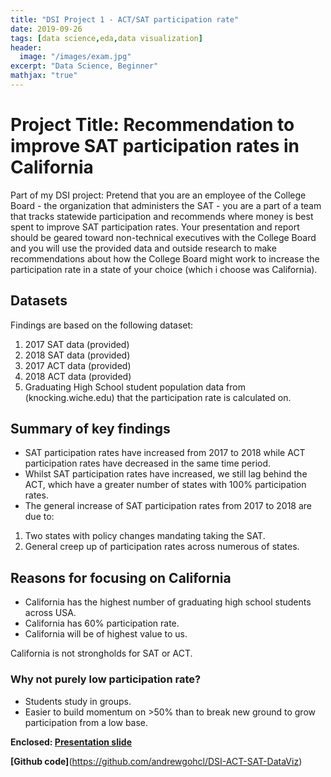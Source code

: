 ```yaml
---
title: "DSI Project 1 - ACT/SAT participation rate"
date: 2019-09-26
tags: [data science,eda,data visualization]
header:
  image: "/images/exam.jpg"
excerpt: "Data Science, Beginner"
mathjax: "true"
---
```


# Project Title: Recommendation to improve SAT participation rates in California

Part of my DSI project: Pretend that you are an employee of the College Board - the organization that administers the SAT - you are a part of a team that tracks statewide participation and recommends where money is best spent to improve SAT participation rates. Your presentation and report should be geared toward non-technical executives with the College Board and you will use the provided data and outside research to make recommendations about how the College Board might work to increase the participation rate in a state of your choice (which i choose was California).

## Datasets

Findings are based on the following dataset:
1. 2017 SAT data (provided)
2. 2018 SAT data (provided)
3. 2017 ACT data (provided)
4. 2018 ACT data (provided)
5. Graduating High School student population data from (knocking.wiche.edu) that the participation rate is calculated on.

## Summary of key findings

+ SAT participation rates have increased from 2017 to 2018 while ACT participation rates have decreased in the same time period.
+ Whilst SAT participation rates have increased, we still lag behind the ACT, which have a greater number of states with 100% participation rates.
+ The general increase of SAT participation rates from 2017 to 2018 are due to:
1. Two states with policy changes mandating taking the SAT.
2. General creep up of participation rates across numerous of states.

## Reasons for focusing on California

+ California has the highest number of graduating high school students across USA.
+ California has 60% participation rate.
+ California will be of highest value to us.

California is not strongholds for  SAT or ACT.

### Why not purely low participation rate?
+ Students study in groups.
+ Easier to build momentum on >50% than to break new ground to grow participation from a low base.

**Enclosed: [Presentation slide](https://docs.google.com/presentation/d/1HBzxtvW3QjnQM3rjq98bAWOi9Hk7Gcctp3bPnqb1XM4/edit#slide=id.g644fdab0c1_0_10)**

**[Github code]**(https://github.com/andrewgohcl/DSI-ACT-SAT-DataViz)
